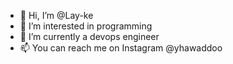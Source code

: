 - 👋 Hi, I’m @Lay-ke
- 👀 I’m interested in programming 
- 🌱 I’m currently a devops engineer
- 📫 You can reach me on Instagram @yhawaddoo

<!---
Lay-ke/Lay-ke is a ✨ special ✨ repository because its `README.md` (this file) appears on your GitHub profile.
You can click the Preview link to take a look at your changes.
--->
